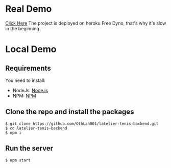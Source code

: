# Real Demo

[Click Here](https://latelier-tenis-frontend.herokuapp.com/)
The project is deployed on heroku Free Dyno, that's why it's slow in the beginning.

# Local Demo

## Requirements

You need to install:
* NodeJs: [Node.js](https://nodejs.org/)
* NPM: [NPM](https://npmjs.org/)

## Clone the repo and install the packages

    $ git clone https://github.com/OthLah001/latelier-tenis-backend.git
    $ cd latelier-tenis-backend
    $ npm i

## Run the server

    $ npm start
